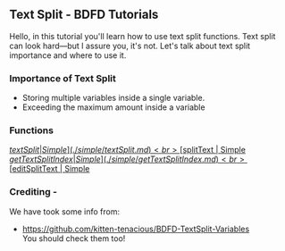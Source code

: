 ## Text Split - BDFD Tutorials

Hello, in this tutorial you'll learn how to use text split functions. Text split can look hard—but I assure you, it's not. Let's talk about text split importance and where to use it.

### Importance of Text Split
- Storing multiple variables inside a single variable.
- Exceeding the maximum amount inside a variable

### Functions
[$textSplit | Simple](./simple/textSplit.md)<br>
[$splitText | Simple](./simple/splitText.md)<br>
[$getTextSplitIndex | Simple](./simple/getTextSplitIndex.md)<br>
[$editSplitText | Simple](./simple/editSplitText.md)

### Crediting - <br>
We have took some info from:
- https://github.com/kitten-tenacious/BDFD-TextSplit-Variables <br>
You should check them too!
